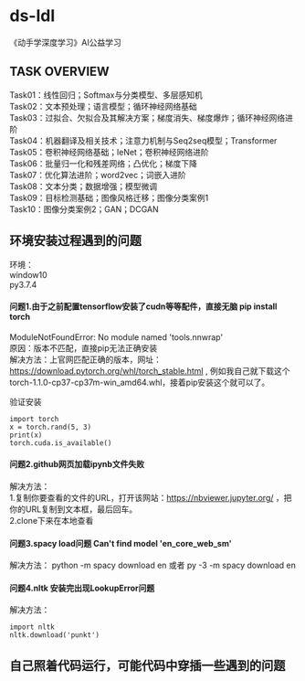 # ds-ldl
《动手学深度学习》AI公益学习

## TASK OVERVIEW  

Task01：线性回归；Softmax与分类模型、多层感知机  
Task02：文本预处理；语言模型；循环神经网络基础  
Task03：过拟合、欠拟合及其解决方案；梯度消失、梯度爆炸；循环神经网络进阶  
Task04：机器翻译及相关技术；注意力机制与Seq2seq模型；Transformer  
Task05：卷积神经网络基础；leNet；卷积神经网络进阶  
Task06：批量归一化和残差网络；凸优化；梯度下降  
Task07：优化算法进阶；word2vec；词嵌入进阶  
Task08：文本分类；数据增强；模型微调  
Task09：目标检测基础；图像风格迁移；图像分类案例1  
Task10：图像分类案例2；GAN；DCGAN  

## 环境安装过程遇到的问题
环境：  
window10  
py3.7.4  

#### 问题1.由于之前配置tensorflow安装了cudn等等配件，直接无脑 pip install torch   
ModuleNotFoundError: No module named 'tools.nnwrap'  
原因：版本不匹配，直接pip无法正确安装  
解决方法：上官网匹配正确的版本，网址：https://download.pytorch.org/whl/torch_stable.html , 例如我自己就下载这个torch-1.1.0-cp37-cp37m-win_amd64.whl，接着pip安装这个就可以了。  

验证安装 
```
import torch   
x = torch.rand(5, 3)  
print(x)  
torch.cuda.is_available()  
```

 #### 问题2.github网页加载ipynb文件失败
 解决方法：  
 1.复制你要查看的文件的URL，打开该网站：https://nbviewer.jupyter.org/ ，把你的URL复制到文本框，最后回车。  
 2.clone下来在本地查看  
 
 #### 问题3.spacy load问题   Can't find model 'en_core_web_sm'  
 解决方法：
 python -m spacy download en  或者  py -3 -m spacy download en  
 
 
 #### 问题4.nltk 安装完出现LookupError问题    
 解决方法：
 ```
import nltk     
nltk.download('punkt')   
```
 
 
 ## 自己照着代码运行，可能代码中穿插一些遇到的问题
 
 
 
 


